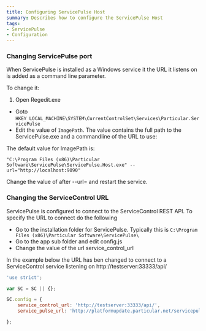 ```yaml
---
title: Configuring ServicePulse Host
summary: Describes how to configure the ServicePulse Host
tags:
- ServicePulse
- Configuration
---
```


### Changing ServicePulse port

When ServicePulse is installed as a Windows service it the URL it listens on is added as a command line parameter.

To change it:

1. Open Regedit.exe
-  Goto `HKEY_LOCAL_MACHINE\SYSTEM\CurrentControlSet\Services\Particular.ServicePulse`
-  Edit the value of `ImagePath`. The value contains the full path to the ServicePulse.exe and a commandline of the URL to use:  

The default value for ImagePath is:

`"C:\Program Files (x86)\Particular Software\ServicePulse\ServicePulse.Host.exe" --url="http://localhost:9090"`

Change the value of after --url= and restart the service.

### Changing the ServiceControl URL

ServicePulse is configured to connect to the ServiceControl REST API.  To specify the URL to connect do  the following

- Go to the installation folder for ServicePulse.  Typically this is `C:\Program Files (x86)\Particular Software\ServicePulse\`
- Go to the app sub folder and edit config.js
- Change the value of the url service_control_url

In the example below the URL has ben changed to connect to a ServiceControl service listening on http://testserver:33333/api/

```js
'use strict';

var SC = SC || {};

SC.config = {
    service_control_url: 'http://testserver:33333/api/',
    service_pulse_url: 'http://platformupdate.particular.net/servicepulse.txt'

};
```
